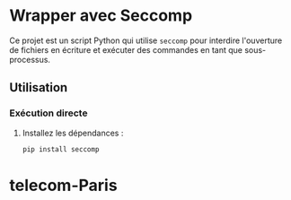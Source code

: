 # Wrapper avec Seccomp

Ce projet est un script Python qui utilise `seccomp` pour interdire l'ouverture de fichiers en écriture et exécuter des commandes en tant que sous-processus.

## Utilisation

### Exécution directe

1. Installez les dépendances :
   ```bash
   pip install seccomp
   ```
   
# telecom-Paris